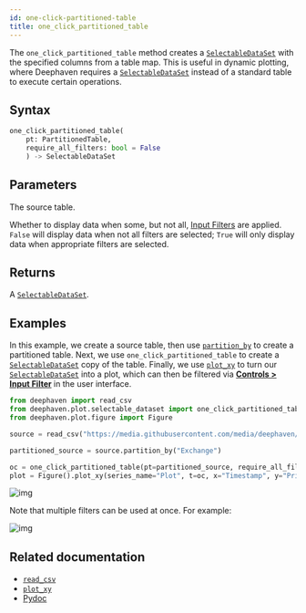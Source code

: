 ```yaml
---
id: one-click-partitioned-table
title: one_click_partitioned_table
---
```


The `one_click_partitioned_table` method creates a [`SelectableDataSet`](../../reference/query-language/types/SelectableDataSet.md) with the specified columns from a table map. This is useful in dynamic plotting, where Deephaven requires a [`SelectableDataSet`](../../reference/query-language/types/SelectableDataSet.md) instead of a standard table to execute certain operations.

## Syntax

```python syntax
one_click_partitioned_table(
    pt: PartitionedTable,
    require_all_filters: bool = False
    ) -> SelectableDataSet
```

## Parameters

<ParamTable>
<Param name="pt" type="PartitionedTable">

The source table.

</Param>
<Param name="require_all_filters" type="bool" optional>

Whether to display data when some, but not all, [Input Filters](../../how-to-guides/user-interface/filters.md#input-filters) are applied. `False` will display data when not all filters are selected; `True` will only display data when appropriate filters are selected.

</Param>
</ParamTable>

## Returns

A [`SelectableDataSet`](../query-language/types/SelectableDataSet.md).

## Examples

In this example, we create a source table, then use [`partition_by`](../../reference/table-operations/group-and-aggregate/partitionBy.md) to create a partitioned table. Next, we use `one_click_partitioned_table` to create a [`SelectableDataSet`](../../reference/query-language/types/SelectableDataSet.md) copy of the table. Finally, we use [`plot_xy`](../../reference/plot/plot.md) to turn our [`SelectableDataSet`](../../reference/query-language/types/SelectableDataSet.md) into a plot, which can then be filtered via [**Controls > Input Filter**](../../how-to-guides/user-interface/filters.md#input-filters) in the user interface.

```python skip-test
from deephaven import read_csv
from deephaven.plot.selectable_dataset import one_click_partitioned_table
from deephaven.plot.figure import Figure

source = read_csv("https://media.githubusercontent.com/media/deephaven/examples/main/CryptoCurrencyHistory/CSV/CryptoTrades_20210922.csv")

partitioned_source = source.partition_by("Exchange")

oc = one_click_partitioned_table(pt=partitioned_source, require_all_filters=True)
plot = Figure().plot_xy(series_name="Plot", t=oc, x="Timestamp", y="Price").show()
```

![img](../../assets/reference/plot/oneclick-partitioned.gif)

Note that multiple filters can be used at once. For example:

![img](../../assets/reference/plot/multi-filter.png)

## Related documentation

- [`read_csv`](../../reference/data-import-export/CSV/readCsv.md)
- [`plot_xy`](./plot.md)
- [Pydoc](https://deephaven.io/core/pydoc/code/deephaven.plot.selectable_dataset.html#deephaven.plot.selectable_dataset.one_click)
